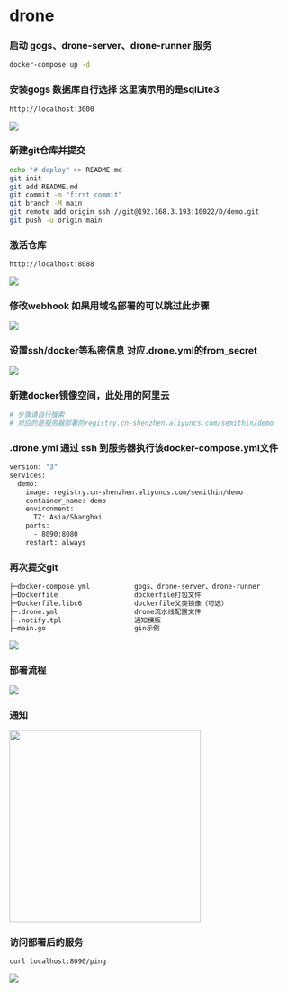 # drone
### 启动 gogs、drone-server、drone-runner 服务

```bash
docker-compose up -d
```

### 安装gogs 数据库自行选择 这里演示用的是sqlLite3
```bash
http://localhost:3000
```
<image src="images/1.png"/>

### 新建git仓库并提交
```bash
echo "# deploy" >> README.md
git init
git add README.md
git commit -m "first commit"
git branch -M main
git remote add origin ssh://git@192.168.3.193:10022/D/demo.git
git push -u origin main
```

### 激活仓库
```bash
http://localhost:8088
```
<image src="images/2.png"/>


### 修改webhook 如果用域名部署的可以跳过此步骤

<image src="images/3.png"/>


### 设置ssh/docker等私密信息 对应.drone.yml的from_secret
<image src="images/4.png"/>


### 新建docker镜像空间，此处用的阿里云
```bash
# 步骤请自行搜索
# 对应的是服务器部署的registry.cn-shenzhen.aliyuncs.com/semithin/demo
```


###  .drone.yml 通过 ssh 到服务器执行该docker-compose.yml文件

```bash
version: "3"
services:
  demo:
    image: registry.cn-shenzhen.aliyuncs.com/semithin/demo
    container_name: demo
    environment:
      TZ: Asia/Shanghai
    ports:
      - 8090:8080
    restart: always
```

### 再次提交git
```bash
├─docker-compose.yml           gogs、drone-server、drone-runner
├─Dockerfile                   dockerfile打包文件
├─Dockerfile.libc6             dockerfile父类镜像（可选）
├─.drone.yml                   drone流水线配置文件
├─.notify.tpl                  通知模版
├─main.go                      gin示例
```
<image src="images/5.png"/>


### 部署流程

<image src="images/6.png"/>


### 通知

<image width="340" src="images/7.png"/>


### 访问部署后的服务

```bash
curl localhost:8090/ping
```

<image src="images/8.png"/>

